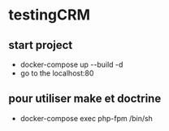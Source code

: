 # testingCRM


## start project 

- docker-compose up --build -d 
- go to the localhost:80


## pour utiliser make et doctrine  
- docker-compose exec php-fpm /bin/sh